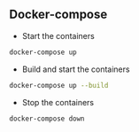## Docker-compose

- Start the containers
```bash
docker-compose up
```

- Build and start the containers
```bash
docker-compose up --build
```

- Stop the containers
```bash
docker-compose down 
```
